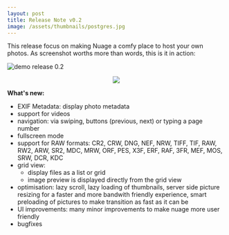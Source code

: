 ```yaml
---
layout: post
title: Release Note v0.2
image: /assets/thumbnails/postgres.jpg
---
```


This release focus on making Nuage a comfy place to host your own photos. As screenshot worths more than words, this is it in action:

![demo release 0.2](https://raw.githubusercontent.com/mickael-kerjean/nuage/master/.assets/img/photo_management.gif)

<p align="center">
<a href="http://nuage.kerjean.me"><img src="https://raw.githubusercontent.com/mickael-kerjean/nuage/master/.assets/img/button_demo.png" /></a>
</p>

**What's new:**
- EXIF Metadata: display photo metadata
- support for videos
- navigation: via swiping, buttons (previous, next) or typing a page number
- fullscreen mode
- support for RAW formats: CR2, CRW, DNG, NEF, NRW, TIFF, TIF, RAW, RW2, ARW, SR2, MDC, MRW, ORF, PES, X3F, ERF, RAF, 3FR, MEF, MOS, SRW, DCR, KDC
- grid view: 
  - display files as a list or grid
  - image preview is displayed directly from the grid view
- optimisation: lazy scroll, lazy loading of thumbnails, server side picture resizing for a faster and more bandwith friendly experience, smart preloading of pictures to make transition as fast as it can be
- UI improvements: many minor improvements to make nuage more user friendly
- bugfixes
